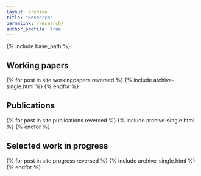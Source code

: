 ```yaml
---
layout: archive
title: "Research"
permalink: /research/
author_profile: true
---
```


{% include base_path %}

<h2>Working papers</h2>
{% for post in site.workingpapers reversed %}
    {% include archive-single.html %}
{% endfor %}

<br>
<h2>Publications</h2>
{% for post in site.publications reversed %}
    {% include archive-single.html %}
{% endfor %}

<br>
<h2>Selected work in progress</h2>
{% for post in site.progress reversed %}
    {% include archive-single.html %}
{% endfor %}
